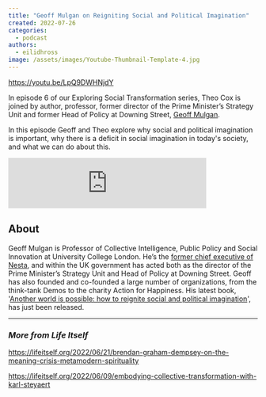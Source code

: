 ```yaml
---
title: "Geoff Mulgan on Reigniting Social and Political Imagination"
created: 2022-07-26
categories: 
  - podcast
authors: 
  - eilidhross
image: /assets/images/Youtube-Thumbnail-Template-4.jpg
---
```


https://youtu.be/LpQ9DWHNjdY

In episode 6 of our Exploring Social Transformation series, Theo Cox is joined by author, professor, former director of the Prime Minister’s Strategy Unit and former Head of Policy at Downing Street, [Geoff Mulgan](https://www.geoffmulgan.com/).

In this episode Geoff and Theo explore why social and political imagination is important, why there is a deficit in social imagination in today's society, and what we can do about this.

<iframe src="https://anchor.fm/life-itself/embed/episodes/Geoff-Mulgan-on-Reigniting-Social-and-Political-Imagination-e1lm1vn" height="102px" width="400px" frameborder="0" scrolling="no"></iframe>

## About

Geoff Mulgan is Professor of Collective Intelligence, Public Policy and Social Innovation at University College London. He’s the [former chief executive of Nesta](https://www.nesta.org.uk/team/geoff-mulgan/), and within the UK government has acted both as the director of the Prime Minister’s Strategy Unit and Head of Policy at Downing Street. Geoff has also founded and co-founded a large number of organizations, from the think-tank Demos to the charity Action for Happiness. His latest book, '[Another world is possible: how to reignite social and political imagination](https://www.amazon.co.uk/Another-World-Possible-Political-Imagination/dp/1787386910)', has just been released.

* * *

### _More from Life Itself_

https://lifeitself.org/2022/06/21/brendan-graham-dempsey-on-the-meaning-crisis-metamodern-spirituality

https://lifeitself.org/2022/06/09/embodying-collective-transformation-with-karl-steyaert
